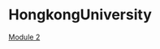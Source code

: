 # HongkongUniversity

[Module 2](https://prakashatma.github.io/HongkongUniversity/module2-solution/)

